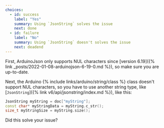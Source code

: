 ```yaml
---
choices:
  - id: success
    label: "Yes"
    summary: Using `JsonString` solves the issue
    next: done
  - id: failure
    label: "No"
    summary: Using `JsonString` doesn't solves the issue
    next: deadend
---
```


First, ArduinoJson only supports NUL characters since [version 6.19]({% link _posts/2022-01-08-arduinojson-6-19-0.md %}), so make sure you are up-to-date.

Next, the Arduino {% include links/arduino/string/class %} class doesn't support NUL characters, so you have to use another string type, like [`JsonString`]({% link v6/api/jsonstring/index.md %}), like this:

```c++
JsonString myString = doc["myString"];
const char* myStringData = myString.c_str();
size_t myStringSize = myString.size();
```

Did this solve your issue?